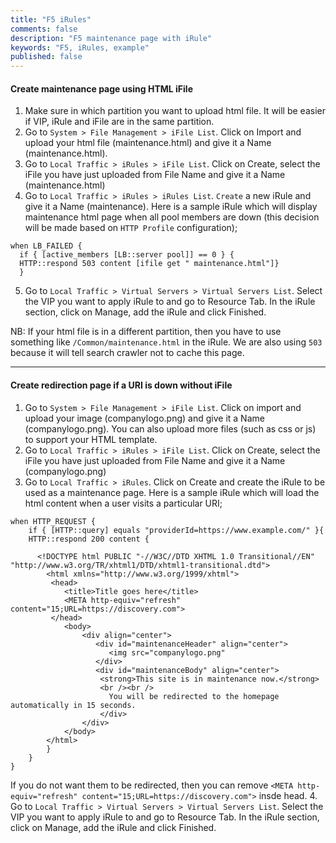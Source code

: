 ```yaml
---
title: "F5 iRules"
comments: false
description: "F5 maintenance page with iRule"
keywords: "F5, iRules, example"
published: false
---
```




#### Create maintenance page using HTML iFile

1.	Make sure in which partition you want to upload html file. It will be easier if VIP, iRule and iFile are in the same partition.
2.	Go to `System > File Management > iFile List`. Click on Import and upload your html file (maintenance.html) and give it a Name (maintenance.html).
3.	Go to `Local Traffic > iRules > iFile List`. Click on Create, select the iFile you have just uploaded from File Name and give it a Name (maintenance.html)
4.	Go to `Local Traffic > iRules > iRules List`. `Create` a new iRule and give it a Name (maintenance). Here is a sample iRule which will display maintenance html page when all  pool members are down (this decision will be made based on `HTTP Profile` configuration);

```
when LB_FAILED {
  if { [active_members [LB::server pool]] == 0 } {
  HTTP::respond 503 content [ifile get " maintenance.html"]}
  }
```

5.	Go to `Local Traffic > Virtual Servers > Virtual Servers List`. Select the VIP you want to apply iRule to and go to Resource Tab. In the iRule section, click on Manage, add the iRule and click Finished.

NB: If your html file is in a different partition, then you have to use something like `/Common/maintenance.html` in the iRule. We are also using `503` because it will tell search crawler not to cache this page.

---

#### Create redirection page if a URI is down without iFile


1.	Go to `System > File Management > iFile List`. Click on import and upload your image (companylogo.png) and give it a Name (companylogo.png). You can also upload more files (such as css or js) to support your HTML template.
2.	Go to `Local Traffic > iRules > iFile List`. Click on Create, select the iFile you have just uploaded from File Name and give it a Name (companylogo.png)
3.	Go to `Local Traffic > iRules`. Click on Create and create the iRule to be used as a maintenance page. Here is a sample iRule which will load the html content when a user visits a particular URI;

```
when HTTP_REQUEST {
    if { [HTTP::query] equals "providerId=https://www.example.com/" }{  
    HTTP::respond 200 content {

      <!DOCTYPE html PUBLIC "-//W3C//DTD XHTML 1.0 Transitional//EN" "http://www.w3.org/TR/xhtml1/DTD/xhtml1-transitional.dtd">
        <html xmlns="http://www.w3.org/1999/xhtml">
         <head>
            <title>Title goes here</title>
            <META http-equiv="refresh" content="15;URL=https://discovery.com">
         </head>
            <body>
                <div align="center">
                   <div id="maintenanceHeader" align="center">
                      <img src="companylogo.png"
                   </div>
                   <div id="maintenanceBody" align="center">
                   	<strong>This site is in maintenance now.</strong>  
                   	<br /><br />
                      You will be redirected to the homepage automatically in 15 seconds.
                    </div>
                </div>
            </body>
        </html>
        }
    }
}
```

If you do not want them to be redirected, then you can remove `<META http-equiv="refresh" content="15;URL=https://discovery.com">` insde head.
4.	Go to `Local Traffic > Virtual Servers > Virtual Servers List`. Select the VIP you want to apply iRule to and go to Resource Tab. In the iRule section, click on Manage, add the iRule and click Finished.
